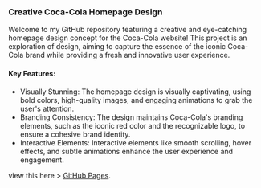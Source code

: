 ### Creative Coca-Cola Homepage Design

Welcome to my GitHub repository featuring a creative and eye-catching homepage design concept for the Coca-Cola website! 
This project is an exploration of design, aiming to capture the essence of the iconic Coca-Cola brand while providing a 
fresh and innovative user experience.

#### Key Features:

* Visually Stunning: The homepage design is visually captivating, using bold colors, high-quality images, and engaging animations to grab the user's attention.
* Branding Consistency: The design maintains Coca-Cola's branding elements, such as the iconic red color and the recognizable logo, to ensure a cohesive brand identity.
* Interactive Elements: Interactive elements like smooth scrolling, hover effects, and subtle animations enhance the user experience and engagement.

view this here > [GitHub Pages](https://joswin18.github.io/coca_cola-website/).
